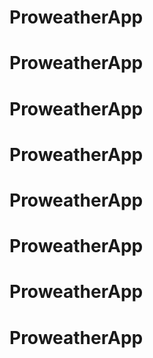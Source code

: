 # ProweatherApp
# ProweatherApp
# ProweatherApp
# ProweatherApp
# ProweatherApp
# ProweatherApp
# ProweatherApp
# ProweatherApp

